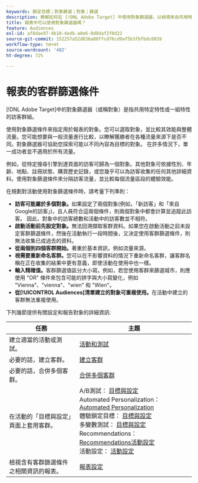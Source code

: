 ```yaml
---
keywords: 鎖定目標；對象篩選；對象；篩選
description: 瞭解如何在 [!DNL Adobe Target] 中使用對象篩選器，以檢視來自共用特性之訪客的資料。
title: 報表中可以使用對象篩選器嗎？
feature: Audiences
exl-id: af8dae97-4b10-4edb-a0e6-0d8daf2f0d22
source-git-commit: 152257a52d836a88ffcd76cd9af5b3fbfbdc0839
workflow-type: tm+mt
source-wordcount: '482'
ht-degree: 72%

---
```


# 報表的客群篩選條件

[!DNL Adobe Target]中的對象篩選器（或稱對象）是指共用特定特性或一組特性的訪客群組。

使用對象篩選條件來指定用於報表的對象。您可以選取對象，並比較其效能與整體流量。您可能想要與一般流量進行比較，以瞭解獲勝者在各種流量來源下是否不同。對象篩選器可協助您探索可能以不同內容為目標的對象。 在許多情況下，單一成功者並不適用於所有流量。

例如，從特定搜尋引擎到達頁面的訪客可歸為一個對象。其他對象可依據性別、年齡、地點、註冊狀態、購買歷史記錄，或您幾乎可以為訪客收集的任何其他詳細資料。使用對象篩選條件來分隔訪客流量，並比較每個流量區段的體驗效能。

在規劃對活動使用對象篩選條件時，請考量下列準則：

* **訪客可能屬於多個對象。**&#x200B;如果設定了兩個對象(例如，「新訪客」和「來自Google的訪客」)，且人員符合這兩個條件，則兩個對象中都會計算並追蹤此訪客。 因此，對象中的訪客總數和活動中的訪客數並不相符。
* **啟動活動前先設定對象。**&#x200B;無法回溯擷取客群資料。如果您在啟動活動之前未設定客群篩選條件，然後在活動執行一段時間後，又決定使用客群篩選條件，則無法收集已成過去的資料。
* **從兩個到四個客群開始。**&#x200B;著重於基本資訊，例如流量來源。
* **視需要重新命名客群。**&#x200B;您可以在不影響資料的情況下重新命名客群，讓客群名稱在正在收集的結果中更有意義，即使活動在使用中也一樣。
* **輸入精確值。**&#x200B;客群篩選值區分大小寫。例如，若您使用客群來篩選城市，則應使用 &quot;OR&quot; 條件來包含可能的拼字與大小寫變化，例如 &quot;Vienna&quot;、&quot;vienna&quot;、&quot;wien&quot; 和 &quot;Wien&quot;。
* **從[!UICONTROL Audiences]清單建立的對象可重複使用。**&#x200B;在活動中建立的客群無法重複使用。

下列幾節提供有關設定和報告對象的詳細資訊:

| 任務 | 主題 |
|--- |--- |
| 建立適當的活動或測試。 | [活動和測試](/help/main/c-intro/target-key-concepts.md) |
| 必要的話，建立客群。 | [建立客群](/help/main/c-target/c-audiences/create-audience.md) |
| 必要的話，合併多個客群。 | [合併多個客群](/help/main/c-target/combining-multiple-audiences.md) |
| 在活動的「目標與設定」頁面上套用客群。 | A/B測試： [目標與設定](/help/main/c-activities/t-test-ab/t-test-create-ab/ab-goals-and-settings.md)<br>Automated Personalization： [Automated Personalization](/help/main/c-activities/t-automated-personalization/automated-personalization.md)<br>體驗鎖定目標： [目標與設定](/help/main/c-activities/t-experience-target/t-xt-create/xt-goals-and-settings.md)<br>多變數測試： [目標與設定](/help/main/c-activities/c-multivariate-testing/t-create-multivariate-test/goals-and-settings.md)<br>Recommendations： [Recommendations活動設定](/help/main/c-recommendations/t-create-recs-activity/recs-activity-settings.md)<br>活動設定： [活動設定](/help/main/c-activities/activity-settings.md) |
| 檢視含有客群篩選條件之相關資訊的報表。 | [報表設定](/help/main/c-reports/c-report-settings/report-settings.md) |
